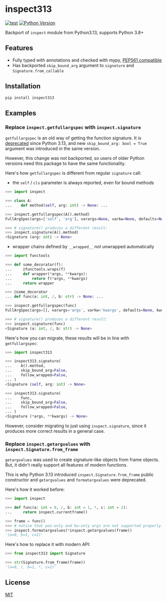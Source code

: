 # inspect313

[![test](https://github.com/wemake-services/inspect313/actions/workflows/test.yml/badge.svg?branch=master&event=push)](https://github.com/wemake-services/inspect313/actions/workflows/test.yml)
[![Python Version](https://img.shields.io/pypi/pyversions/inspect313.svg)](https://pypi.org/project/inspect313/)

Backport of `inspect` module from Python3.13, supports Python 3.8+

## Features

- Fully typed with annotations and checked with mypy, [PEP561 compatible](https://www.python.org/dev/peps/pep-0561/)
- Has backported `skip_bound_arg` argument to `signature` and `Signature.from_callable`

## Installation

```bash
pip install inspect313
```

## Examples

### Replace `inspect.getfullargspec` with `inspect.signature`

`getfullargspec` is an old way of getting the function signature.
It is [deprecated](https://github.com/python/cpython/issues/108901) since Python 3.13,
and new `skip_bound_arg: bool = True` argument was introduced in the same version.

However, this change was not backported, so users of older Python versions
need this package to have the same functionality.

Here's how `getfullargspec` is different from regular `signature` call:

- the `self` / `cls` parameter is always reported, even for bound methods

```python
>>> import inspect

>>> class A:
...    def method(self, arg: int) -> None: ...

>>> inspect.getfullargspec(A().method)
FullArgSpec(args=['self', 'arg'], varargs=None, varkw=None, defaults=None, kwonlyargs=[], kwonlydefaults=None, annotations={'return': None, 'arg': <class 'int'>})

>>> # signature() produces a different result:
>>> inspect.signature(A().method)
<Signature (arg: int) -> None>

```

- wrapper chains defined by `__wrapped__` *not* unwrapped automatically

```python
>>> import functools

>>> def some_decorator(f):
...     @functools.wraps(f)
...     def wrapper(*args, **kwargs):
...         return f(*args, **kwargs)
...     return wrapper

>>> @some_decorator
... def func(a: int, /, b: str) -> None: ...

>>> inspect.getfullargspec(func)
FullArgSpec(args=[], varargs='args', varkw='kwargs', defaults=None, kwonlyargs=[], kwonlydefaults=None, annotations={'return': None})

>>> # signature() produces a different result:
>>> inspect.signature(func)
<Signature (a: int, /, b: str) -> None>

```

Here's how you can migrate, these results will be in line with `getfullargspec`:

```python
>>> import inspect313

>>> inspect313.signature(
...    A().method, 
...    skip_bound_arg=False, 
...    follow_wrapped=False,
... )
<Signature (self, arg: int) -> None>

>>> inspect313.signature(
...    func, 
...    skip_bound_arg=False, 
...    follow_wrapped=False,
... )
<Signature (*args, **kwargs) -> None>

```

However, consider migrating to just using `inspect.signature`,
since it produces more correct results in a general case.

### Replace `inspect.getargvalues` with `inspect.Signature.from_frame`

`getargvalues` was used to create signature-like objects from frame objects.
But, it didn't really support all features of modern functions.

This is why Python 3.13 introduced `inspect.Signature.from_frame` 
public constructor and `getargvalues` and `formatargvalues` were deprecated.

Here's how it worked before:

```python
>>> import inspect

>>> def func(a: int = 0, /, b: int = 1, *, c: int = 2):
...     return inspect.currentframe()

>>> frame = func()
>>> # notice that pos-only and kw-only args are not supported properly:
>>> inspect.formatargvalues(*inspect.getargvalues(frame))
'(a=0, b=1, c=2)'

```

Here's how to replace it with modern API:

```python
>>> from inspect313 import Signature

>>> str(Signature.from_frame(frame))
'(a=0, /, b=1, *, c=2)'

```

## License

[MIT](https://github.com/wemake-services/inspect313/blob/master/LICENSE)
